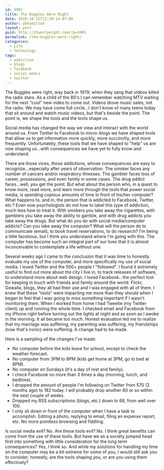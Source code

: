```yaml
---
id: 5901
title: The Buggles Were Right
date: 2010-10-22T13:29:14-07:00
author: wbhamilton
layout: post
guid: http://1twentyeight.com/?p=5901
permalink: /the-buggles-were-right/
categories:
  - Life
  - Technology
tags:
  - addiction
  - blogs
  - facebook
  - social media
  - twitter
---
```

The Buggles were right, way back in 1979, when they sang that videos killed the radio stars. As a child of the 80's I can remember watching MTV waiting for the next "cool" new video to come out. Videos drove music sales, not the radio. We may have come full circle...I don't know of many teens today that sit around and watch music videos, but that's beside the point. The point is, we shape the tools and the tools shape us.

Social media has changed the way we view and interact with the world around us. From Twitter to Facebook to micro-blogs we have shaped tools that allow us to get information more quickly, more succinctly, and more frequently. Unfortunately, these tools that we have shaped to "help" us are now shaping us...with consequences we have yet to fully know and understand.

There are those vices, those addictions, whose consequences are easy to recognize...especially after years of observation. The smoker faces any number of cancers and/or respiratory illnesses. The gambler faces loss of career, possessions, and even family in some cases. The drug addict faces...well, you get the point. But what about the person who, in a quest to know more, read more, and learn more through the tools that power social media, is spending copious amounts of time in front of his/her computer? What happens to, and in, the person that is addicted to Facebook, Twitter, etc.? Even now psychologists do not how to label this type of addiction, much less how to treat it. With smokers you take away the cigarettes, with gamblers you take away the ability to gamble, and with drug addicts you take away the drugs. But what do you do with social media/computer addicts? Can you take away the computer? What will the person do to communicate (email), to book travel reservations, to do research? I'm being a little facetious, but I think you understand where I'm going with this. The computer has become such an integral part of our lives that it is almost inconceivable to contemplate a life without one.

Several weeks ago I came to the conclusion that it was time to honestly evaluate my use of the computer, and more specifically my use of social media. I loved Twitter and the 500+ people I "followed". I found it extremely useful to find out more about the city I live in, to track releases of software, to understand more about web design. I loved Facebook...the perfect tool for keeping in touch with friends and family around the world. Flickr, Gowalla, blogs, they all had their use and I was engaged with all of them. I knew that these "tools" were impacting me more than they should when I began to feel that I was going to miss something important if I wasn't monitoring them. When I worked from home I had Tweetie (my Twitter client) up and running the whole time. I checked email and Facebook from my iPhone right before turning out the lights at night and as soon as I awoke in the morning. It all became too much. Honest evaluation led me to realize that my marriage was suffering, my parenting was suffering, my friendships (now that's ironic) were suffering. A change had to be made.

Here is a sampling of the changes I've made:

  * No computer before the kids leave for school, except to check the weather forecast.
  * No computer from 3PM to 8PM (kids get home at 3PM, go to bed at 8PM).
  * No computer on Sundays (it's a day of rest and family).
  * I check Facebook no more than 3 times a day (morning, lunch, and bedtime).
  * I dropped the amount of people I'm following on Twitter from 570 (2 months ago) to 182 today. I will probably drop another 80 or so within the next couple of weeks.
  * Dropped my RSS subscriptions (blogs, etc.) down to 68, from well over 100.
  * I only sit down in front of the computer when I have a task to accomplish. Editing a photo, replying to email, filing an expense report, etc. No more pointless browsing and fiddling.

Is social media evil? No. Are these tools evil? No. I think great benefits can come from the use of these tools. But have we as a society jumped head first into something with little consideration for the long term consequences? Yes, I think so. And while my solutions for handling my time on the computer may be a bit extreme for some of you, I would still ask you to consider, honestly, are the tools shaping you, or are you using them effectively?
